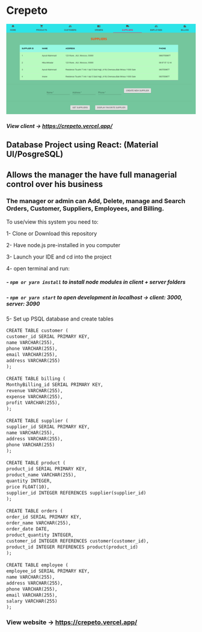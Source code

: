 # Crepeto

![](client/public/homepage.PNG)

##### View client -> https://crepeto.vercel.app/

## Database Project using React: (Material UI/PosgreSQL)

## Allows the manager the have full managerial control over his business

### The manager or admin can Add, Delete, manage and Search Orders, Customer, Suppliers, Employees, and Billing.

To use/view this system you need to:

1- Clone or Download this repository

2- Have node.js pre-installed in you computer

3- Launch your IDE and cd into the project

4- open terminal and run:

##### - `npm or yarn install` to install node modules in client + server folders

##### - `npm or yarn start` to open development in localhost -> client: 3000, server: 3090

5- Set up PSQL database and create tables

```
CREATE TABLE customer (
customer_id SERIAL PRIMARY KEY,
name VARCHAR(255),
phone VARCHAR(255),
email VARCHAR(255),
address VARCHAR(255)
);

CREATE TABLE billing (
MonthyBilling_id SERIAL PRIMARY KEY,
revenue VARCHAR(255),
expense VARCHAR(255),
profit VARCHAR(255),
);

CREATE TABLE supplier (
supplier_id SERIAL PRIMARY KEY,
name VARCHAR(255),
address VARCHAR(255),
phone VARCHAR(255)
);

CREATE TABLE product (
product_id SERIAL PRIMARY KEY,
product_name VARCHAR(255),
quantity INTEGER,
price FLOAT(10),
supplier_id INTEGER REFERENCES supplier(supplier_id)
);

CREATE TABLE orders (
order_id SERIAL PRIMARY KEY,
order_name VARCHAR(255),
order_date DATE,
product_quantity INTEGER,
customer_id INTEGER REFERENCES customer(customer_id),
product_id INTEGER REFERENCES product(product_id)
);

CREATE TABLE employee (
employee_id SERIAL PRIMARY KEY,
name VARCHAR(255),
address VARCHAR(255),
phone VARCHAR(255),
email VARCHAR(255),
salary VARCHAR(255)
);
```

### View website -> https://crepeto.vercel.app/
